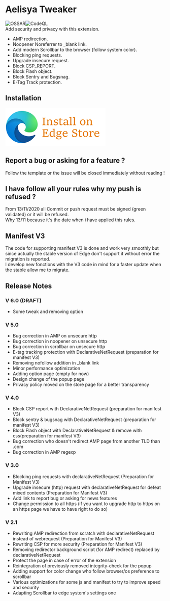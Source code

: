 # Aelisya Tweaker
![OSSAR](https://github.com/michaelb-ae/Aelisya-Tweaker/workflows/OSSAR/badge.svg)![CodeQL](https://github.com/michaelb-ae/Aelisya-Tweaker/workflows/CodeQL/badge.svg?branch=master)\
Add security and privacy with this extension.

- AMP redirection.
- Noopener Noreferrer to _blank link.
- Add modern Scrollbar to the browser (follow system color).
- Blocking ping requests.
- Upgrade insecure request.
- Block CSP_REPORT.
- Block Flash object.
- Block Sentry and Bugsnag.
- E-Tag Track protection.

## Installation
<a href="https://microsoftedge.microsoft.com/addons/detail/aelisya/ackodolhpbogckmcjkfdcgifhigeghkg"><img src="https://raw.githubusercontent.com/aelisya/Aelisya-Tweaker/master/icons/EdgeStore315.webp"></img></a>

## Report a bug or asking for a feature ?
Follow the template or the issue will be closed immediately without reading !

## I have follow all your rules why my push is refused ?
From 13/11/2020 all Commit or push request must be signed (green validated) or it will be refused.\
Why 13/11 because it's the date when i have applied this rules.

## Manifest V3
The code for supporting manifest V3 is done and work very smoothly but since actually the stable version of Edge don't support it without error the migration is reported.\
I develop new fonctions with the V3 code in mind for a faster update when the stable allow me to migrate.

## Release Notes

### V 6.0 (DRAFT)
<ul>
<li>Some tweak and removing option</li>
</ul>

### V 5.0
<ul>
<li>Bug correction in AMP on unsecure http</li>
<li>Bug correction in noopener on unsecure http</li>
<li>Bug correction in scrollbar on unsecure http</li>
<li>E-tag tracking protection with DeclarativeNetRequest (preparation for manifest V3)</li>
<li>Removing nofollow addition in _blank link</li>
<li>Minor performance optimization</li>
<li>Adding option page (empty for now)</li>
<li>Design change of the popup page</li>
<li>Privacy policy moved on the store page for a better transparency</li>
</ul>

### V 4.0
<ul>
<li>Block CSP report with DeclarativeNetRequest (preparation for manifest V3)</li>
<li>Block sentry & bugsnag with DeclarativeNetRequest (preparation for manifest V3)</li>
<li>Block Flash object with DeclarativeNetRequest & remove with css(preparation for manifest V3)</li>
<li>Bug correction who doesn't redirect AMP page from another TLD than .com</li>
<li>Bug correction in AMP regexp</li>
</ul>

### V 3.0
<ul>
<li>Blocking ping requests with declarativeNetRequest (Preparation for Manifest V3)</li>
<li>Upgrade insecure (http) request with declarativeNetRequest for defeat mixed contents (Preparation for Manifest V3)</li>
<li>Add link to report bug or asking for news features</li>
<li>Change permission to all https (if you want to upgrade http to https on an https page we have to have right to do so)</li>
</ul>

### V 2.1
<ul>
<li>Rewriting AMP redirection from scratch with declarativeNetRequest instead of webrequest (Preparation for Manifest V3)</li>
<li>Rewriting CSP for more security (Preparation for Manifest V3)</li>
<li>Removing redirector background script (for AMP redirect) replaced by declarativeNetRequest</li>
<li>Protect the page in case of error of the extension</li>
<li>Reintegration of previously removed integrity-check for the popup</li>
<li>Adding support for color change who follow browser/os preference to scrollbar</li>
<li>Various optimizations for some js and manifest to try to improve speed and security</li>
<li>Adapting Scrollbar to edge system's settings one</li>
</ul>
